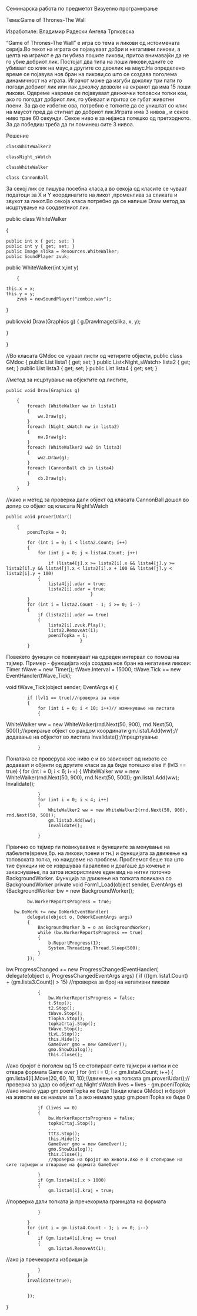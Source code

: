 
Семинарска работа по предметот Визуелно програмирање



Тема:Game of Thrones-The Wall



  Изработиле:
   Владимир Радески	Ангела Трпковска
    


		
“Game of Thrones-The Wall” е игра со тема и ликови од истоимената серија.Во текот на играта се појавуваат добри и негативни ликови, а целта на играчот е да ги убива лошите ликови, притоа внимавајќи да не го убие добриот лик. Постојат два типа на лоши ликови,едните се убиваат со клик на маус,а другите со двоклик на маус.На определено време се појавува нов бран на ликови,со што се создава поголема динамичност на играта. Играчот може да изгуби доколку три пати го погоди добриот лик или пак доколку дозволи на екранот да има 15 лоши ликови. Одвреме навреме се појавуваат движечки топовски топки кои, ако го погодат добриот лик, го убиваат и притоа се губат животни поени. За да се избегне ова, потребно е топките да се уништат со клик на маусот пред да стигнат до добриот лик.Играта има 3 нивоа , и секое ниво трае 60 секунди. Секое ниво е за нијанса потешко од претходното. За да победиш треба да ги поминеш сите 3 нивоа. 
 
 

Решение

	classWhiteWalker2

	classNight_sWatch

	classWhiteWalker

	class CannonBall


За секој лик се пишува посебна класа,а во секоја од класите се чуваат податоци за X и Y координатите на ликот ,променлива за сликата и звукот за ликот.Во секоја класа потребно да се напише Draw метод,за исцртување на соодветниот лик.

   
   
   public class WhiteWalker
   
   {
   
	public int x { get; set; }
	public int y { get; set; }
	public Image slika = Resources.WhiteWalker;
	public SoundPlayer zvuk;


public WhiteWalker(int x,int y)
        
        {
        
	this.x = x;
	this.y = y;
        zvuk = newSoundPlayer("zombie.wav");

}

publicvoid Draw(Graphics g)
        {
            g.DrawImage(slika, x, y);

}

}



//Во класата GMdoc се чуваат листи од четирите објекти,
    public class GMdoc
    {
        public List<WhiteWalker> lista1 { get; set; }
        public List<Night_sWatch> lista2 { get; set; }
        public List<WhiteWalker2> lista3 { get; set; }
        public List<CannonBall> lista4 { get; set; }
        
//метод за исцртување на објектите од листите,

	public void Draw(Graphics g)
        
        {
            foreach (WhiteWalker ww in lista1)
            {
                ww.Draw(g);
            }
            foreach (Night_sWatch nw in lista2)
            {
                nw.Draw(g);
            }
            foreach (WhiteWalker2 ww2 in lista3)
            {
                ww2.Draw(g);
            }
            foreach (CannonBall cb in lista4)
            {
                cb.Draw(g);
            }
        }
//како и метод за проверка дали објект од класата CannonBall дошол во допир со објект од класата Night’sWatch
	
	public void proveriUdar()
        
        {
            poeniTopka = 0;

            for (int i = 0; i < lista2.Count; i++)
            {
                for (int j = 0; j < lista4.Count; j++)

                    if (lista4[j].x >= lista2[i].x && lista4[j].y >= lista2[i].y && lista4[j].x < lista2[i].x + 100 && lista4[j].y < lista2[i].y + 100)
                {
                    lista4[j].udar = true;
                    lista2[i].udar = true;
                                    }
            }
            for (int i = lista2.Count - 1; i >= 0; i--)
            {
                if (lista2[i].udar == true)
                {
                    lista2[i].zvuk.Play();
                    lista2.RemoveAt(i);
                    poeniTopka = 1;
                                }
            }
Повеќето функции се повикуваат на одреден интервал со помош на тајмер.
Пример - функцијата која создава нов бран на негативни ликови:
Timer tWave = new Timer();
tWave.Interval = 15000;
tWave.Tick += new EventHandler(tWave_Tick);

void tWave_Tick(object sender, EventArgs e)
        {

            if (lvl1 == true)//проверка за ниво
            {
                for (int i = 0; i < 10; i++)// изминување на листата
                {
WhiteWalker ww = new WhiteWalker(rnd.Next(50, 900), rnd.Next(50, 500));//креирање објект со рандом координати
                    gm.lista1.Add(ww);//додавање на објектот во листата
                    Invalidate();//прецртување


                }
Понатака се проверува кое ниво  е и во зависност од нивото се додаваат и објекти од другите класи за да биде потешко
else if (lvl3 == true)
            {
                for (int i = 0; i < 6; i++)
                {
                    WhiteWalker ww = new WhiteWalker(rnd.Next(50, 900), rnd.Next(50, 500));
                    gm.lista1.Add(ww);
                    Invalidate();

                }
                for (int i = 0; i < 4; i++)
                {
                    WhiteWalker2 ww = new WhiteWalker2(rnd.Next(50, 900), rnd.Next(50, 500));
                    gm.lista3.Add(ww);
                    Invalidate();

                }

Првично со тајмер ги повикувавме и функциите за менување на лабелите(време,бр. на ликови,поени и тн.) и функцијата за движење на топовската топка, но наидовме на проблем. Проблемот беше тоа што тие функции не се извршуваа паралелно и доаѓаше до кочење и закаснување, па затоа искористивме еден вид на нитки поточно BackgroundWorker.
Функција за движење на топката повикана со BackgroundWorker
private void Form1_Load(object sender, EventArgs e)
        {BackgroundWorker bw = new BackgroundWorker();

            bw.WorkerReportsProgress = true;

       bw.DoWork += new DoWorkEventHandler(
            delegate(object o, DoWorkEventArgs args)
            {
                BackgroundWorker b = o as BackgroundWorker;
                while (bw.WorkerReportsProgress == true)
                {
                    b.ReportProgress(1);
                    System.Threading.Thread.Sleep(500);
                }
            });
  bw.ProgressChanged += new ProgressChangedEventHandler(
            delegate(object o, ProgressChangedEventArgs args)
            {
                if (((gm.lista1.Count) + (gm.lista3.Count)) > 15) //проверка за број на негативни ликови

                {
                    bw.WorkerReportsProgress = false;
                    t.Stop();
                    t2.Stop();
                    tWave.Stop();
                    tTopka.Stop();
                    topkaCrtaj.Stop();
                    tWave.Stop();
                    tLvL.Stop();
                    this.Hide();
                    GameOver gmo = new GameOver();
                    gmo.ShowDialog();
                    this.Close();
//ако бројот е поголем од 15 се стопираат сите тајмери и нитки и се отвара формата Game over
}
                for (int i = 0; i < gm.lista4.Count; i++)
            {
                gm.lista4[i].Move(20, 60, 10, 10);//движење на топката
                gm.proveriUdar();//проверка за удар со објект од Night'sWatch
                lives = lives - gm.poeniTopka;
                //ако имало удар gm.poeniTopka ке биде 1(види класа GMdoc) и бројот на животи ке се намали за 1,а ако немало удар gm.poeniTopka ке биде 0

                if (lives == 0)
                {
                    bw.WorkerReportsProgress = false;
                    topkaCrtaj.Stop();
                    ...
                    ttt3.Stop();
                    this.Hide();
                    GameOver gmo = new GameOver();
                    gmo.ShowDialog();
                    this.Close();
                    //проверка на бројот на животи.Ако е 0 стопирање на сите тајмери и отварање на формата GameOver

                }
                if (gm.lista4[i].x > 1000)
                {
                    gm.lista4[i].kraj = true;
//порверка дали топката ја пречекорила границата на формата

                }       
            
            }
            for (int i = gm.lista4.Count - 1; i >= 0; i--)
            {
                if (gm.lista4[i].kraj == true)
                {
                    gm.lista4.RemoveAt(i);
//ако ја пречекорила избриши ја

                } 
            }
            Invalidate(true);

        
            });
}

